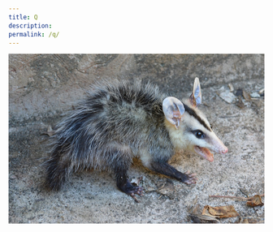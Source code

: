 ```yaml
---
title: Q
description: ​
permalink: /q/
---
```


![lgbtQ](https://raw.githubusercontent.com/Estrogen-Rocks/estrogen-rocks.github.io/master/assets/poss.jpg)




